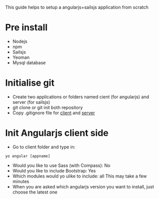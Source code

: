 This guide helps to setup a angularjs+sailsjs application from scratch
# Pre install

* Nodejs
* npm
* Sailsjs
* Yeoman
* Mysql database

# Initialise git
* Create two applications or folders named cient (for angularjs) and server (for sailsjs)
* git clone or git init both repository
* Copy .gitignore file for [client](https://github.com/yunjiali/yeoman-angularjs-sailsjs-skeleton-setup-guide/blob/master/gitignore-client) and [server](https://github.com/yunjiali/yeoman-angularjs-sailsjs-skeleton-setup-guide/blob/master/gitignore-server)

# Init Angularjs client side
* Go to client folder and type in:
```
yo angular [appname]
```
* Would you like to use Sass (with Compass): No
* Would you like to include Bootstrap: Yes
* Which modules would yo ulike to include: all
This may take a few minutes
* When you are asked which angularjs version you want to install, just choose the latest one



